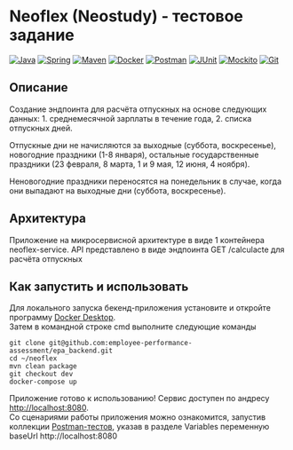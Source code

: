 # Neoflex (Neostudy) - тестовое задание
[![Java](https://img.shields.io/badge/-Java%2011-F29111?style=for-the-badge&logo=java&logoColor=e38873)](https://www.oracle.com/java/)
[![Spring](https://img.shields.io/badge/-Spring%20Boot%202.7-6AAD3D?style=for-the-badge&logo=spring-boot&logoColor=90fd87)](https://spring.io/projects/spring-boot)
[![Maven](https://img.shields.io/badge/-Maven-7D2675?style=for-the-badge&logo=apache&logoColor=e38873)](https://maven.apache.org/)
[![Docker](https://img.shields.io/badge/docker-%230db7ed.svg?style=for-the-badge&logo=docker&logoColor=white)](https://www.docker.com/)
[![Postman](https://img.shields.io/badge/Postman%2011-FF6C37?style=for-the-badge&logo=postman&logoColor=white)](https://www.postman.com/)
[![JUnit](https://img.shields.io/badge/JUnit%205-6CA315?style=for-the-badge&logo=JUnit&logoColor=white)](https://junit.org/junit5/docs/current/user-guide/)
[![Mockito](https://img.shields.io/badge/-mockito%205.7-6CA315?style=for-the-badge&logo=mockito&logoColor=90fd87)](https://site.mockito.org/)
[![Git](https://img.shields.io/badge/git-%23F05033.svg?style=for-the-badge&logo=git&logoColor=white)](https://git-scm.com/)

## Описание
Создание эндпоинта для расчёта отпускных на основе следующих данных: 1. среднемесячной зарплаты в течение года, 2. списка отпускных дней.

Отпускные дни не начисляются за выходные (суббота, воскресенье), новогодние праздники (1-8 января), 
остальные государственные праздники (23 февраля, 8 марта, 1 и 9 мая, 12 июня, 4 ноября).

Неновогодние праздники переносятся на понедельник в случае, когда они выпадают на выходные дни (суббота, воскресенье).

## Архитектура
Приложение на микросервисной архитектуре в виде 1 контейнера neoflex-service.
API представлено в виде эндпоинта GET /calculacte для расчёта отпускных

## Как запустить и использовать
Для локального запуска бекенд-приложения установите и откройте программу
[Docker Desktop](https://www.docker.com/products/docker-desktop/).
<br>Затем в командной строке cmd выполните следующие команды

   ```
git clone git@github.com:employee-performance-assessment/epa_backend.git
cd ~/neoflex   
mvn clean package
git checkout dev
docker-compose up
   ```
Приложение готово к использованию! Сервис доступен по андресу [http://localhost:8080](http://localhost:8080).
<br>Со сценариями работы приложения можно ознакомится, запустив коллекции
[Postman-тестов](postman/neoflex.postman_collection.json), 
указав в разделе Variables переменную baseUrl http://localhost:8080